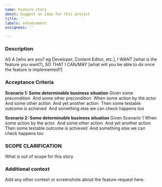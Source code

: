 ```yaml
---
name: Feature story
about: Suggest an idea for this project
title: ''
labels: enhancement
assignees: ''

---
```


### Description
<!-- Please express your request in the following format -->
AS A [who are you? eg Developer, Content Editor, etc.], I WANT [what is the feature you want?], SO THAT I CAN/MAY [what will you be able to do once the feature is implemented?]
 
### Acceptance Criteria
<!-- Please describe your request in the following format for testing purposes -->
**Scenario 1: Some determinable business situation**
Given some precondition 
And some other precondition 
When some action by the actor 
And some other action 
And yet another action 
Then some testable outcome is achieved 
And something else we can check happens too
 
**Scenario 2: Some determinable business situation**
Given Scenario 1
When some action by the actor 
And some other action 
And yet another action 
Then some testable outcome is achieved 
And something else we can check happens too
 
### SCOPE CLARIFICATION
What is out of scope for this story

### Additional context
Add any other context or screenshots about the feature request here.
